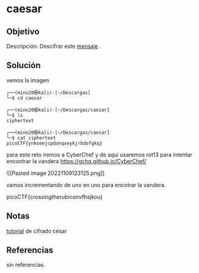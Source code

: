 # caesar

## Objetivo 
Descripción:
Descifrar este [mensaje](https://jupiter.challenges.picoctf.org/static/49f31c8f17817dc2d367428c9e5ab0bc/ciphertext) .

## Solución
vemos la imagen
``` shell
┌──(mino20㉿kali)-[~/Descargas]
└─$ cd caesar 
                                                                                               
┌──(mino20㉿kali)-[~/Descargas/caesar]
└─$ ls
ciphertext
                                                                                               
┌──(mino20㉿kali)-[~/Descargas/caesar]
└─$ cat ciphertext     
picoCTF{ynkooejcpdanqxeykjrbdofgkq}
```
para este reto iremos a CyberChef y de aqui usaremos rot13 para intentar encontrar la vandera
https://gchq.github.io/CyberChef/

![[Pasted image 20221109123125.png]]

vamos incrementando de uno en uno para encotrar la vandera.

picoCTF{crossingtherubiconvfhsjkou}

## Notas
[tutorial](https://learncryptography.com/classical-encryption/caesar-cipher) de cifrado césar

## Referencias
sin referencias.